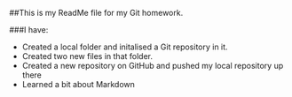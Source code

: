 ##This is my ReadMe file for my Git homework.

###I have:

* Created a local folder and initalised a Git repository in it.
* Created two new files in that folder. 
* Created a new repository on GitHub and pushed my local repository up there
* Learned a bit about Markdown